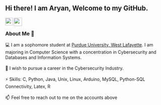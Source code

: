 ## Hi there! I am Aryan, Welcome to my GitHub.




<a href="https://www.linkedin.com/in/aryan-jain-cs/">
  <img align="left" width="24px" src="https://cdn.jsdelivr.net/npm/simple-icons@v3/icons/linkedin.svg"  />
</a>
<a href="mailto:aryanjain.1710@gmail.com">
  <img align="left" width="26px" src="https://cdn.jsdelivr.net/npm/simple-icons@v3/icons/gmail.svg" />
</a>

<br />



### About Me 🚀

💻 I am a sophomore student at [Purdue University, West Lafayette](https://www.purdue.edu/). I am majoring in Computer Science with a concentration in Cybersecurity and Databases and Information Systems.
<br />
<br />
🌱 I wish to pursue a career in the Cybersecurity Industry. 
<br />
<br />
⚡ Skills: C, Python, Java, Unix, Linux, Arduino, MySQL, Python-SQL Connectivity, Latex, R
<br />
<br />
📫 Feel free to reach out to me on the accounts above




<!--
**Aryan-Jain-1710/Aryan-Jain-1710** is a ✨ _special_ ✨ repository because its `README.md` (this file) appears on your GitHub profile.


📫 How to reach me: 
<br /> LinkedIn: https://www.linkedin.com/in/aryan-jain-cs/
<br /> Mail: aryanjain.1710@gmail.com


Here are some ideas to get you started:

- 🔭 I’m currently working on ...
- 🌱 I’m currently learning ...
- 👯 I’m looking to collaborate on ...
- 🤔 I’m looking for help with ...
- 💬 Ask me about ...
- 📫 How to reach me: ...
- 😄 Pronouns: ...
- ⚡ Fun fact: ...
-->
